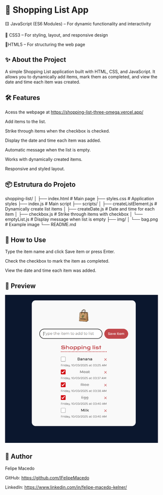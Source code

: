 # 🛒 Shopping List App

🟨 JavaScript (ES6 Modules) – For dynamic functionality and interactivity

🎨 CSS3 – For styling, layout, and responsive design

📄HTML5 – For structuring the web page

## ✨ About the Project

A simple Shopping List application built with HTML, CSS, and JavaScript.
It allows you to dynamically add items, mark them as completed, and view the date and time each item was created.

## 🛠 Features

Acess the webpage at https://shopping-list-three-omega.vercel.app/

Add items to the list.

Strike through items when the checkbox is checked.

Display the date and time each item was added.

Automatic message when the list is empty.

Works with dynamically created items.

Responsive and styled layout.

## 📦 Estrutura do Projeto

shopping-list/
│
├── index.html           # Main page
├── styles.css           # Application styles
├── index.js             # Main script
├── scripts/
│   ├── createListElement.js   # Dynamically create list items
│   ├── createDate.js          # Date and time for each item
│   ├── checkbox.js            # Strike through items with checkbox
│   └── emptyList.js           # Display message when list is empty
├── img/
│   └── bag.png          # Example image
└── README.md

## 🚀 How to Use

Type the item name and click Save item or press Enter.

Check the checkbox to mark the item as completed.

View the date and time each item was added.

## 📸 Preview

![Preview of the app](./assets/preview.png)



## 📝 Author

Felipe Macedo

GitHub: https://github.com/IFelipeMacedo

LinkedIn: https://www.linkedin.com/in/felipe-macedo-kelner/

